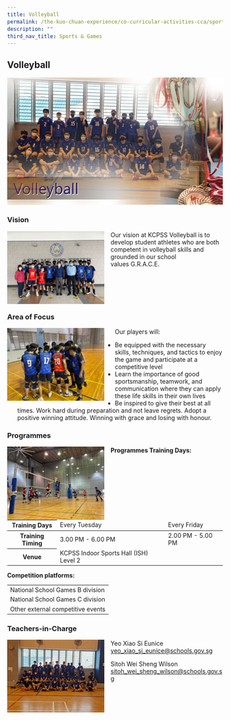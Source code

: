 ```yaml
---
title: Volleyball
permalink: /the-kuo-chuan-experience/co-curricular-activities-cca/sports-n-games/volleyball/
description: ""
third_nav_title: Sports & Games
---
```

## Volleyball

![](/images/The%20Kuo%20Chuan%20Experience/CCA/Volleyball/volleyballTIC.jpg)

### Vision

<img src="/images/The%20Kuo%20Chuan%20Experience/CCA/Volleyball/Volleyball%20-%20Vision.jpeg" style="width:45%;margin-right:15px;" align = "left">


Our vision at KCPSS Volleyball is to develop student athletes who are both competent in volleyball skills and grounded in our school values G.R.A.C.E.

<br><br><br><br>

### Area of Focus

<img src="/images/The%20Kuo%20Chuan%20Experience/CCA/Volleyball/Volleyball%20-%20Area%20of%20Focus.jpeg" style="width:45%;margin-right:25px;" align = "left">

Our players will:  

*   Be equipped with the necessary skills, techniques, and tactics to enjoy the game and participate at a competitive level
*   Learn the importance of good sportsmanship, teamwork, and communication where they can apply these life skills in their own lives
*   Be inspired to give their best at all times. Work hard during preparation and not leave regrets. Adopt a positive winning attitude. Winning with grace and losing with honour.


###  Programmes

<img src="/images/The%20Kuo%20Chuan%20Experience/CCA/Volleyball/Volleyball%20-%20Programme.jpeg" style="width:45%;margin-right:15px;" align = "left">

**Programmes Training Days:**

<table>
<thead>
  <tr>
    <th>Training Days</th>
    <td>Every Tuesday</td>
    <td>Every Friday</td>
  </tr>
</thead>
<tbody>
  <tr>
    <th>Training Timing</th>
    <td> 3.00 PM - 6.00 PM</td>
    <td> 2.00 PM - 5.00 PM</td>
  </tr>
  <tr>
    <th>Venue</th>
    <td>KCPSS Indoor Sports Hall (ISH) Level 2 </td>
    <td></td>
  </tr>
</tbody>
</table>


**Competition platforms:**

<table>
<tbody>
  <tr>
    <td>National School Games B division</td>
  <tr>
    <td>National School Games C division</td>
  </tr>
  <tr>
    <td>Other external competitive events</td>
  </tr>
</tbody>
</table>

### Teachers-in-Charge


<img src="/images/The%20Kuo%20Chuan%20Experience/CCA/Volleyball/Volleyball%20-%20Teachers%20in%20charge.jpeg" style="width:45%;margin-right:15px;" align = "left">


Yeo Xiao Si Eunice<br>
<a href="mailto:yeo_xiao_si_eunice@schools.gov.sg">yeo_xiao_si_eunice@schools.gov.sg</a>

Sitoh Wei Sheng Wilson<br>
<a href="mailto:sitoh_wei_sheng_wilson@schools.gov.sg">sitoh_wei_sheng_wilson@schools.gov.sg</a>